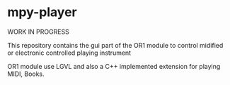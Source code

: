 # mpy-player


WORK IN PROGRESS


This repository contains the gui part of the OR1 module to control
midified or electronic controlled playing instrument


OR1 module use LGVL and also a C++ implemented extension for playing MIDI, Books.

